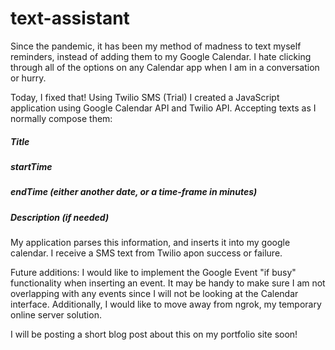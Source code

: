 # text-assistant

Since the pandemic, it has been my method of madness to text myself reminders, instead of adding them to my Google Calendar. I hate clicking through all of the options on any Calendar app when I am in a conversation or hurry. 

Today, I fixed that! Using Twilio SMS (Trial) I created a JavaScript application using Google Calendar API and Twilio API. Accepting texts as I normally compose them:

##### *Title*

##### *startTime*

##### *endTime (either another date, or a time-frame in minutes)*

##### *Description (if needed)*


My application parses this information, and inserts it into my google calendar. I receive a SMS text from Twilio apon success or failure.

Future additions:
I would like to implement the Google Event "if busy" functionality when inserting an event. It may be handy to make sure I am not overlapping with any events since I will not be looking at the Calendar interface.
Additionally, I would like to move away from ngrok, my temporary online server solution.

I will be posting a short blog post about this on my portfolio site soon!
